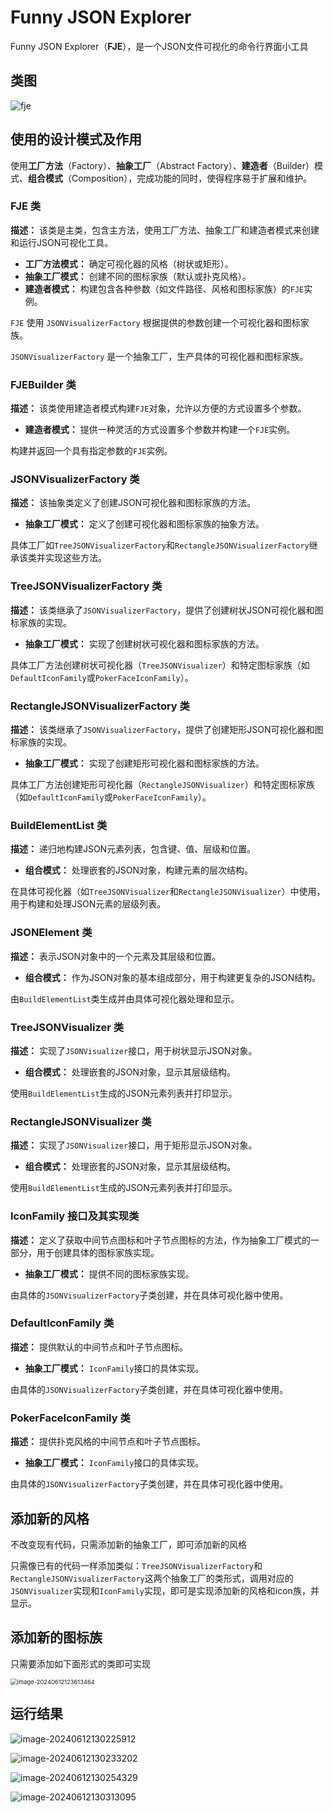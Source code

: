 # Funny JSON Explorer

Funny JSON Explorer（**FJE**），是一个JSON文件可视化的命令行界面小工具

## 类图

![fje](C:\Users\22739\Desktop\third_fall\Software\fje\fje.jpg)



## 使用的设计模式及作用

使用**工厂方法**（Factory）、**抽象工厂**（Abstract Factory）、**建造者**（Builder）模式、**组合模式**（Composition），完成功能的同时，使得程序易于扩展和维护。

### FJE 类

**描述：** 该类是主类，包含主方法，使用工厂方法、抽象工厂和建造者模式来创建和运行JSON可视化工具。

- **工厂方法模式：** 确定可视化器的风格（树状或矩形）。
- **抽象工厂模式：** 创建不同的图标家族（默认或扑克风格）。
- **建造者模式：** 构建包含各种参数（如文件路径、风格和图标家族）的`FJE`实例。

`FJE` 使用 `JSONVisualizerFactory` 根据提供的参数创建一个可视化器和图标家族。

`JSONVisualizerFactory` 是一个抽象工厂，生产具体的可视化器和图标家族。



### FJEBuilder 类

**描述：** 该类使用建造者模式构建`FJE`对象，允许以方便的方式设置多个参数。

- **建造者模式：** 提供一种灵活的方式设置多个参数并构建一个`FJE`实例。

构建并返回一个具有指定参数的`FJE`实例。



### JSONVisualizerFactory 类

**描述：** 该抽象类定义了创建JSON可视化器和图标家族的方法。

- **抽象工厂模式：** 定义了创建可视化器和图标家族的抽象方法。

具体工厂如`TreeJSONVisualizerFactory`和`RectangleJSONVisualizerFactory`继承该类并实现这些方法。



### TreeJSONVisualizerFactory 类

**描述：** 该类继承了`JSONVisualizerFactory`，提供了创建树状JSON可视化器和图标家族的实现。

- **抽象工厂模式：** 实现了创建树状可视化器和图标家族的方法。

具体工厂方法创建树状可视化器（`TreeJSONVisualizer`）和特定图标家族（如`DefaultIconFamily`或`PokerFaceIconFamily`）。



### RectangleJSONVisualizerFactory 类

**描述：** 该类继承了`JSONVisualizerFactory`，提供了创建矩形JSON可视化器和图标家族的实现。

- **抽象工厂模式：** 实现了创建矩形可视化器和图标家族的方法。

具体工厂方法创建矩形可视化器（`RectangleJSONVisualizer`）和特定图标家族（如`DefaultIconFamily`或`PokerFaceIconFamily`）。



### BuildElementList 类

**描述：** 递归地构建JSON元素列表，包含键、值、层级和位置。

- **组合模式：** 处理嵌套的JSON对象，构建元素的层次结构。

在具体可视化器（如`TreeJSONVisualizer`和`RectangleJSONVisualizer`）中使用，用于构建和处理JSON元素的层级列表。



### JSONElement 类

**描述：** 表示JSON对象中的一个元素及其层级和位置。

- **组合模式：** 作为JSON对象的基本组成部分，用于构建更复杂的JSON结构。

由`BuildElementList`类生成并由具体可视化器处理和显示。



### TreeJSONVisualizer 类

**描述：** 实现了`JSONVisualizer`接口，用于树状显示JSON对象。

- **组合模式：** 处理嵌套的JSON对象，显示其层级结构。

使用`BuildElementList`生成的JSON元素列表并打印显示。



### RectangleJSONVisualizer 类

**描述：** 实现了`JSONVisualizer`接口，用于矩形显示JSON对象。

- **组合模式：** 处理嵌套的JSON对象，显示其层级结构。

使用`BuildElementList`生成的JSON元素列表并打印显示。



### IconFamily 接口及其实现类

**描述：** 定义了获取中间节点图标和叶子节点图标的方法，作为抽象工厂模式的一部分，用于创建具体的图标家族实现。

- **抽象工厂模式：** 提供不同的图标家族实现。

由具体的`JSONVisualizerFactory`子类创建，并在具体可视化器中使用。



### DefaultIconFamily 类

**描述：** 提供默认的中间节点和叶子节点图标。

- **抽象工厂模式：** `IconFamily`接口的具体实现。

由具体的`JSONVisualizerFactory`子类创建，并在具体可视化器中使用。



### PokerFaceIconFamily 类

**描述：** 提供扑克风格的中间节点和叶子节点图标。

- **抽象工厂模式：** `IconFamily`接口的具体实现。

由具体的`JSONVisualizerFactory`子类创建，并在具体可视化器中使用。





## 添加新的风格

不改变现有代码，只需添加新的抽象工厂，即可添加新的风格

只需像已有的代码一样添加类似：`TreeJSONVisualizerFactory`和`RectangleJSONVisualizerFactory`这两个抽象工厂的类形式，调用对应的`JSONVisualizer`实现和`IconFamily`实现，即可是实现添加新的风格和icon族，并显示。



## 添加新的图标族

只需要添加如下面形式的类即可实现

<img src="C:\Users\22739\Desktop\github\learning-note\c++项目\images\image-20240612123613464.png" alt="image-20240612123613464" style="zoom: 67%;" />



## 运行结果

![image-20240612130225912](C:\Users\22739\Desktop\third_fall\Software\fje\result\image-20240612130225912.png)



![image-20240612130233202](C:\Users\22739\Desktop\third_fall\Software\fje\result\image-20240612130233202.png)



![image-20240612130254329](C:\Users\22739\Desktop\third_fall\Software\fje\result\image-20240612130254329.png)



![image-20240612130313095](C:\Users\22739\Desktop\third_fall\Software\fje\result\image-20240612130313095.png)





